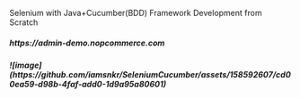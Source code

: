 Selenium with Java+Cucumber(BDD) Framework Development from Scratch <br>
<h5>https://admin-demo.nopcommerce.com<h5>
![image](https://github.com/iamsnkr/SeleniumCucumber/assets/158592607/cd00ea59-d98b-4faf-add0-1d9a95a80601)


